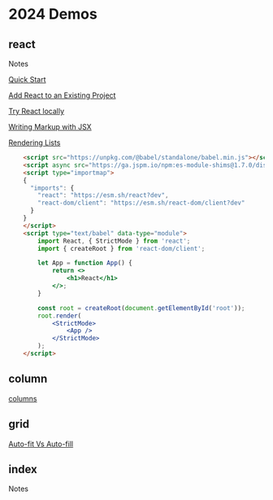 # 2024 Demos

## react

Notes

[Quick Start](https://react.dev/learn)

[Add React to an Existing Project](https://react.dev/learn/add-react-to-an-existing-project#using-react-for-a-part-of-your-existing-page)

[Try React locally](https://react.dev/learn/installation#try-react-locally)

[Writing Markup with JSX](https://react.dev/learn/writing-markup-with-jsx)

[Rendering Lists](https://react.dev/learn/rendering-lists)

``` html
    <script src="https://unpkg.com/@babel/standalone/babel.min.js"></script>
    <script async src="https://ga.jspm.io/npm:es-module-shims@1.7.0/dist/es-module-shims.js"></script>
    <script type="importmap">
    {
      "imports": {
        "react": "https://esm.sh/react?dev",
        "react-dom/client": "https://esm.sh/react-dom/client?dev"
      }
    }
    </script>
    <script type="text/babel" data-type="module">
        import React, { StrictMode } from 'react';
        import { createRoot } from 'react-dom/client';

        let App = function App() {
            return <>
                <h1>React</h1>
            </>;
        }

        const root = createRoot(document.getElementById('root'));
        root.render(
            <StrictMode>
                <App />
            </StrictMode>
        );
    </script>
```

## column

[columns](https://developer.mozilla.org/en-US/docs/Web/CSS/columns)

## grid

[Auto-fit Vs Auto-fill](https://defensivecss.dev/tip/auto-fit-fill/)

## index

Notes
